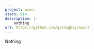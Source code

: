 ```yaml
---
project: wxocr
stars: 914
description: |-
    nothing
url: https://github.com/golangboy/wxocr
---
```


Nothing
